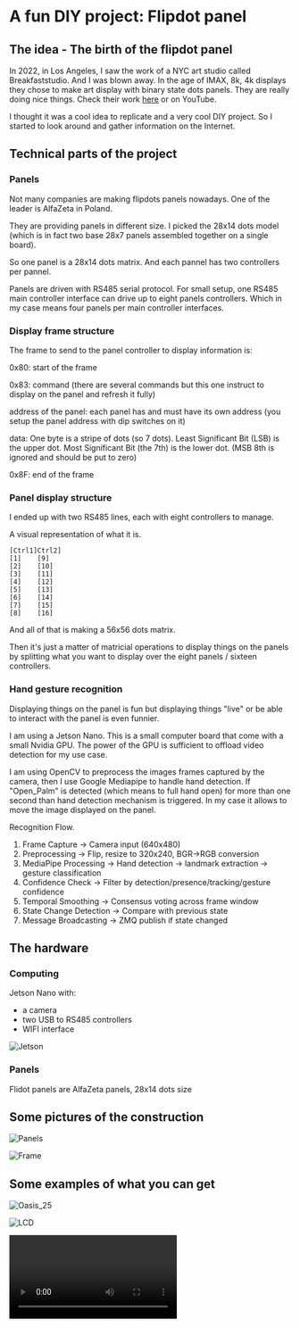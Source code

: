 # A fun DIY project: Flipdot panel

## The idea - The birth of the flipdot panel

In 2022, in Los Angeles, I saw the work of a NYC art studio called Breakfaststudio. And I was blown away. In the age of IMAX, 8k, 4k displays they chose to make art display with binary state dots panels. They are really doing nice things. Check their work [here](https://breakfaststudio.com) or on YouTube.

I thought it was a cool idea to replicate and a very cool DIY project. So I started to look around and gather information on the Internet.

## Technical parts of the project

### Panels

Not many companies are making flipdots panels nowadays. One of the leader is AlfaZeta in Poland.

They are providing panels in different size. I picked the 28x14 dots model (which is in fact two base 28x7 panels assembled together on a single board).

So one panel is a 28x14 dots matrix. And each pannel has two controllers per pannel.

Panels are driven with RS485 serial protocol. For small setup, one RS485 main controller interface can drive up to eight panels controllers. Which in my case means four panels per main controller interfaces.

### Display frame structure

The frame to send to the panel controller to display information is:

0x80: start of the frame

0x83: command (there are several commands but this one instruct to display on the panel and refresh it fully)

address of the panel: each panel has and must have its own address (you setup the panel address with dip switches on it)

data: One byte is a stripe of dots (so 7 dots). Least Significant Bit (LSB) is the upper dot. Most Significant Bit (the 7th) is the lower dot. (MSB 8th is ignored and should be put to zero)

0x8F: end of the frame

### Panel display structure

I ended up with two RS485 lines, each with eight controllers to manage.

A visual representation of what it is.

```text
[Ctrl1]Ctrl2]
[1]    [9]
[2]    [10]
[3]    [11]
[4]    [12]
[5]    [13]
[6]    [14]
[7]    [15]
[8]    [16]
```

And all of that is making a 56x56 dots matrix.

Then it's just a matter of matricial operations to display things on the panels by splitting what you want to display over the eight panels / sixteen controllers.

### Hand gesture recognition

Displaying things on the panel is fun but displaying things "live" or be able to interact with the panel is even funnier.

I am using a Jetson Nano. This is a small computer board that come with a small Nvidia GPU. The power of the GPU is sufficient to offload video detection for my use case.

I am using OpenCV to preprocess the images frames captured by the camera, then I use Google Mediapipe to handle hand detection. If "Open_Palm" is detected (which means to full hand open) for more than one second than hand detection mechanism is triggered. In my case it allows to move the image displayed on the panel.

Recognition Flow.

1. Frame Capture → Camera input (640x480)
2. Preprocessing → Flip, resize to 320x240, BGR→RGB conversion
3. MediaPipe Processing → Hand detection → landmark extraction → gesture classification
4. Confidence Check → Filter by detection/presence/tracking/gesture confidence
5. Temporal Smoothing → Consensus voting across frame window
6. State Change Detection → Compare with previous state
7. Message Broadcasting → ZMQ publish if state changed

## The hardware

### Computing

Jetson Nano with:
* a camera
* two USB to RS485 controllers
* WIFI interface

![Jetson](project_pics/jetson.jpg)

### Panels

Flidot panels are AlfaZeta panels, 28x14 dots size

## Some pictures of the construction

![Panels](project_pics/panels.jpg)

![Frame](project_pics/mounting.jpg)


## Some examples of what you can get
![Oasis_25](project_pics/oasis.jpg)

![LCD](project_pics/lcd.jpg)

![Hand_move](project_pics/hand_move.mov)